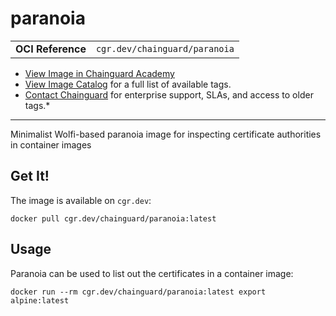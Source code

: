 <!--monopod:start-->
# paranoia
| | |
| - | - |
| **OCI Reference** | `cgr.dev/chainguard/paranoia` |


* [View Image in Chainguard Academy](https://edu.chainguard.dev/chainguard/chainguard-images/reference/paranoia/overview/)
* [View Image Catalog](https://console.enforce.dev/images/catalog) for a full list of available tags.
* [Contact Chainguard](https://www.chainguard.dev/chainguard-images) for enterprise support, SLAs, and access to older tags.*

---
<!--monopod:end-->

Minimalist Wolfi-based paranoia image for inspecting certificate authorities in container images

## Get It!

The image is available on `cgr.dev`:

```
docker pull cgr.dev/chainguard/paranoia:latest
```

<!--body:start-->
## Usage

Paranoia can be used to list out the certificates in a container image:

```
docker run --rm cgr.dev/chainguard/paranoia:latest export alpine:latest
```
<!--body:end-->